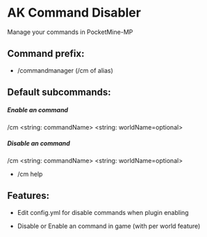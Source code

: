 
# AK Command Disabler

Manage your commands in PocketMine-MP



## Command prefix:
- /commandmanager (/cm of alias)

## Default subcommands:
##### Enable an command
/cm <enable> <string: commandName> <string: worldName=optional>
##### Disable an command
 /cm <disable> <string: commandName> <string: worldName=optional>

- /cm help

## Features:

- Edit config.yml for disable commands when plugin enabling

- Disable or Enable an command in game (with per world feature)
